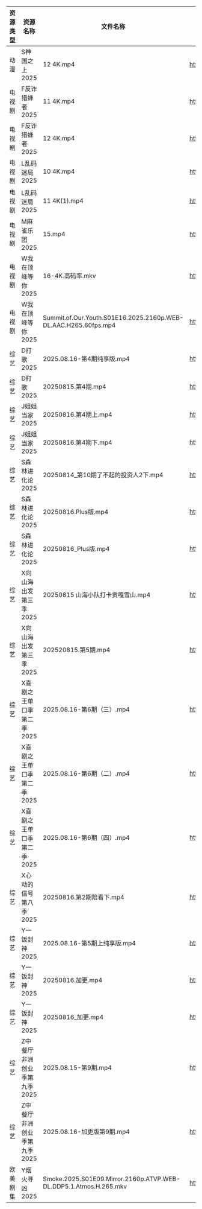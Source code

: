 | 资源类型 | 资源名称             | 文件名称                                                              | 分享链接                                 | 更新时间                |
| ---- | ---------------- | ----------------------------------------------------------------- | ------------------------------------ | ------------------- |
| 动漫   | S神国之上2025        | 12 4K.mp4                                                         | https://pan.quark.cn/s/f12d59367da4  | 2025-08-16 16:32:26 |
| 电视剧  | F反诈猎蜂者2025       | 11 4K.mp4                                                         | https://www.alipan.com/s/y2n2PsHN76n | 2025-08-16 10:00:58 |
| 电视剧  | F反诈猎蜂者2025       | 12 4K.mp4                                                         | https://www.alipan.com/s/y2n2PsHN76n | 2025-08-16 10:00:56 |
| 电视剧  | L乱码迷局2025        | 10 4K.mp4                                                         | https://www.alipan.com/s/CJ4yqcSAku1 | 2025-08-16 10:01:18 |
| 电视剧  | L乱码迷局2025        | 11 4K(1).mp4                                                      | https://www.alipan.com/s/CJ4yqcSAku1 | 2025-08-16 10:01:18 |
| 电视剧  | M麻雀乐团2025        | 15.mp4                                                            | https://pan.quark.cn/s/6f7fe24c7e8f  | 2025-08-16 01:26:56 |
| 电视剧  | W我在顶峰等你2025      | 16-4K.高码率.mkv                                                     | https://pan.quark.cn/s/cb17e03fd6d6  | 2025-08-16 16:34:17 |
| 电视剧  | W我在顶峰等你2025      | Summit.of.Our.Youth.S01E16.2025.2160p.WEB-DL.AAC.H265.60fps.mp4   | https://pan.quark.cn/s/cb17e03fd6d6  | 2025-08-16 16:34:20 |
| 综艺   | D打歌2025          | 2025.08.16-第4期纯享版.mp4                                             | https://pan.quark.cn/s/bd23329f1a1a  | 2025-08-16 16:41:59 |
| 综艺   | D打歌2025          | 20250815.第4期.mp4                                                  | https://pan.quark.cn/s/bd23329f1a1a  | 2025-08-16 10:40:24 |
| 综艺   | J姐姐当家2025        | 20250816.第4期上.mp4                                                 | https://pan.quark.cn/s/b9e3aa93f086  | 2025-08-16 16:42:47 |
| 综艺   | J姐姐当家2025        | 20250816.第4期下.mp4                                                 | https://pan.quark.cn/s/b9e3aa93f086  | 2025-08-16 16:42:51 |
| 综艺   | S森林进化论2025       | 20250814_第10期了不起的投资人2下.mp4                                        | https://www.alipan.com/s/aan2jEB4eLz | 2025-08-16 10:02:41 |
| 综艺   | S森林进化论2025       | 20250816.Plus版.mp4                                                | https://pan.quark.cn/s/e0736e70a7c0  | 2025-08-16 16:45:24 |
| 综艺   | S森林进化论2025       | 20250816_Plus版.mp4                                                | https://www.alipan.com/s/aan2jEB4eLz | 2025-08-16 15:02:21 |
| 综艺   | X向山海出发第三季2025    | 20250815 山海小队打卡贡嘎雪山.mp4                                           | https://pan.quark.cn/s/71ffe87a45c8  | 2025-08-16 01:44:38 |
| 综艺   | X向山海出发第三季2025    | 202520815.第5期.mp4                                                 | https://pan.quark.cn/s/71ffe87a45c8  | 2025-08-16 16:46:23 |
| 综艺   | X喜剧之王单口季第二季2025  | 2025.08.16-第6期（三）.mp4                                             | https://pan.quark.cn/s/b5da5deaaa44  | 2025-08-16 16:46:38 |
| 综艺   | X喜剧之王单口季第二季2025  | 2025.08.16-第6期（二）.mp4                                             | https://pan.quark.cn/s/b5da5deaaa44  | 2025-08-16 16:46:45 |
| 综艺   | X喜剧之王单口季第二季2025  | 2025.08.16-第6期（四）.mp4                                             | https://pan.quark.cn/s/b5da5deaaa44  | 2025-08-16 16:46:41 |
| 综艺   | X心动的信号第八季2025    | 20250816.第2期陪看下.mp4                                               | https://pan.quark.cn/s/a2f1532c7f0e  | 2025-08-16 16:46:57 |
| 综艺   | Y一饭封神2025        | 2025.08.16-第5期上纯享版.mp4                                            | https://pan.quark.cn/s/0cbaf99cbe84  | 2025-08-16 16:47:14 |
| 综艺   | Y一饭封神2025        | 20250816.加更.mp4                                                   | https://pan.quark.cn/s/0cbaf99cbe84  | 2025-08-16 16:47:10 |
| 综艺   | Y一饭封神2025        | 20250816_加更.mp4                                                   | https://www.alipan.com/s/w4Qpfj6YdVw | 2025-08-16 16:02:25 |
| 综艺   | Z中餐厅非洲创业季第九季2025 | 2025.08.15-第9期.mp4                                                | https://pan.quark.cn/s/b593f5a4180b  | 2025-08-16 01:45:35 |
| 综艺   | Z中餐厅非洲创业季第九季2025 | 2025.08.16-加更版第9期.mp4                                             | https://pan.quark.cn/s/b593f5a4180b  | 2025-08-16 16:47:54 |
| 欧美剧集 | Y烟火寻凶2025        | Smoke.2025.S01E09.Mirror.2160p.ATVP.WEB-DL.DDP5.1.Atmos.H.265.mkv | https://pan.quark.cn/s/96d5d0ce3ae2  | 2025-08-16 01:37:42 |
